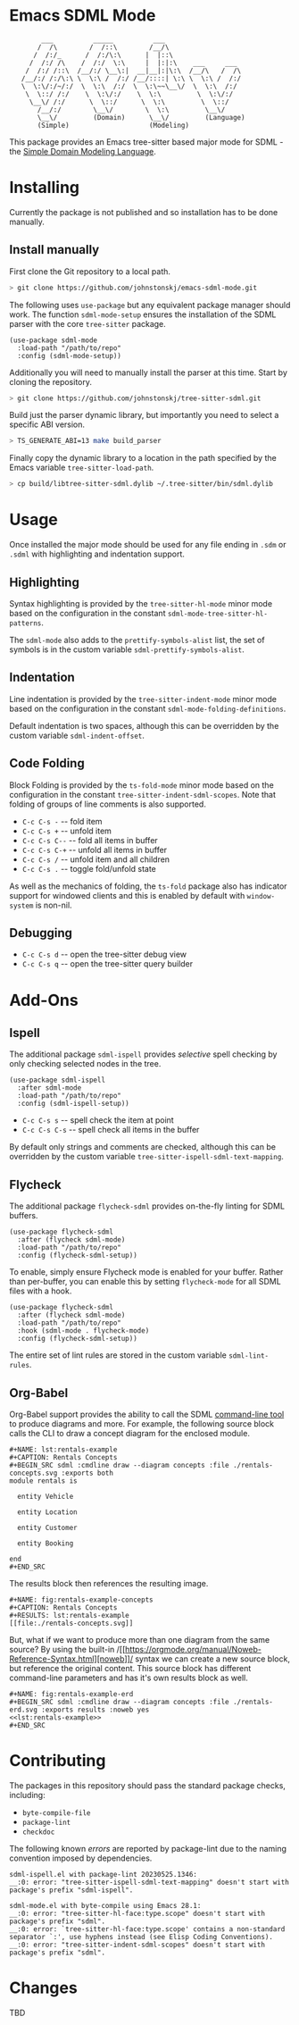 # Emacs SDML Mode

```
        ___          _____          ___ 
       /  /\        /  /::\        /__/\ 
      /  /:/_      /  /:/\:\      |  |::\ 
     /  /:/ /\    /  /:/  \:\     |  |:|:\    ___     ___ 
    /  /:/ /::\  /__/:/ \__\:|  __|__|:|\:\  /__/\   /  /\ 
   /__/:/ /:/\:\ \  \:\ /  /:/ /__/::::| \:\ \  \:\ /  /:/ 
   \  \:\/:/~/:/  \  \:\  /:/  \  \:\~~\__\/  \  \:\  /:/ 
    \  \::/ /:/    \  \:\/:/    \  \:\         \  \:\/:/ 
     \__\/ /:/      \  \::/      \  \:\         \  \::/ 
       /__/:/        \__\/        \  \:\         \__\/ 
       \__\/         (Domain)      \__\/         (Language)
       (Simple)                    (Modeling)
```

This package provides an Emacs tree-sitter based major mode for SDML - the
[Simple Domain Modeling Language](https://github.com/johnstonskj/tree-sitter-sdml).


# Installing

Currently the package is not published and so installation has to be done manually.

## Install manually

First clone the Git repository to a local path.

```bash
> git clone https://github.com/johnstonskj/emacs-sdml-mode.git
```

The following uses `use-package` but any equivalent package manager should work. The function `sdml-mode-setup` ensures
the installation of the SDML parser with the core `tree-sitter` package.

```elisp
(use-package sdml-mode
  :load-path "/path/to/repo"
  :config (sdml-mode-setup))
```

Additionally you will need to manually install the parser at this time. Start by cloning the repository.

```bash
> git clone https://github.com/johnstonskj/tree-sitter-sdml.git
```

Build just the parser dynamic library, but importantly you need to select a specific ABI version.

```bash
> TS_GENERATE_ABI=13 make build_parser
```

Finally copy the dynamic library to a location in the path specified by the Emacs variable `tree-sitter-load-path`.

```bash
> cp build/libtree-sitter-sdml.dylib ~/.tree-sitter/bin/sdml.dylib
```

# Usage

Once installed the major mode should be used for any file ending in `.sdm` or `.sdml` with highlighting and indentation
support.

## Highlighting

Syntax highlighting is provided by the `tree-sitter-hl-mode` minor mode based on the configuration in the constant
`sdml-mode-tree-sitter-hl-patterns`.

The `sdml-mode` also adds to the `prettify-symbols-alist` list, the set of symbols is in the custom variable
`sdml-prettify-symbols-alist`.

## Indentation

Line indentation is provided by the `tree-sitter-indent-mode` minor mode based on the configuration in the constant
`sdml-mode-folding-definitions`.

Default indentation is two spaces, although this can be overridden by the custom variable `sdml-indent-offset`.

## Code Folding

Block Folding is provided by the `ts-fold-mode` minor mode based on the configuration in the constant
`tree-sitter-indent-sdml-scopes`. Note that folding of groups of line comments is also supported.

* `C-c C-s -` -- fold item
* `C-c C-s +` -- unfold item
* `C-c C-s C--` -- fold all items in buffer
* `C-c C-s C-+` -- unfold all items in buffer
* `C-c C-s /` -- unfold item and all children
* `C-c C-s .` -- toggle fold/unfold state

As well as the mechanics of folding, the `ts-fold` package also has indicator support for windowed clients and this is
enabled by default with `window-system` is non-nil.

## Debugging

* `C-c C-s d` -- open the tree-sitter debug view
* `C-c C-s q` -- open the tree-sitter query builder

# Add-Ons

## Ispell

The additional package `sdml-ispell` provides *selective* spell checking by only checking selected nodes in the tree.

```elisp
(use-package sdml-ispell
  :after sdml-mode
  :load-path "/path/to/repo"
  :config (sdml-ispell-setup))
```

* `C-c C-s s` -- spell check the item at point
* `C-c C-s C-s` -- spell check all items in the buffer

By default only strings and comments are checked, although this can be overridden by the custom variable
`tree-sitter-ispell-sdml-text-mapping`.

## Flycheck

The additional package `flycheck-sdml` provides on-the-fly linting for SDML buffers.

```elisp
(use-package flycheck-sdml
  :after (flycheck sdml-mode)
  :load-path "/path/to/repo"
  :config (flycheck-sdml-setup))
```

To enable, simply ensure Flycheck mode is enabled for your buffer. Rather than per-buffer, you can enable this by
setting `flycheck-mode` for all SDML files with a hook.

```elisp
(use-package flycheck-sdml
  :after (flycheck sdml-mode)
  :load-path "/path/to/repo"
  :hook (sdml-mode . flycheck-mode)
  :config (flycheck-sdml-setup))
```

The entire set of lint rules are stored in the custom variable `sdml-lint-rules`.

## Org-Babel

Org-Babel support provides the ability to call the SDML [command-line tool](https://github.com/johnstonskj/rust-sdml) to
produce diagrams and more. For example, the following source block calls the CLI to draw a concept diagram for the
enclosed module.

```
#+NAME: lst:rentals-example
#+CAPTION: Rentals Concepts
#+BEGIN_SRC sdml :cmdline draw --diagram concepts :file ./rentals-concepts.svg :exports both
module rentals is

  entity Vehicle

  entity Location

  entity Customer

  entity Booking

end
#+END_SRC
```

The results block then references the resulting image.

```
#+NAME: fig:rentals-example-concepts
#+CAPTION: Rentals Concepts
#+RESULTS: lst:rentals-example
[[file:./rentals-concepts.svg]]

```

But, what if we want to produce more than one diagram from the same source? By using the built-in
/[[https://orgmode.org/manual/Noweb-Reference-Syntax.html][noweb]]/ syntax we can create a new source block, but
reference the original content. This source block has different command-line parameters and has it's own results block
as well.

```
#+NAME: fig:rentals-example-erd
#+BEGIN_SRC sdml :cmdline draw --diagram concepts :file ./rentals-erd.svg :exports results :noweb yes
<<lst:rentals-example>>
#+END_SRC
```

# Contributing

The packages in this repository should pass the standard package checks, including:

* `byte-compile-file`
* `package-lint`
* `checkdoc`

The following known *errors* are reported by package-lint due to the naming convention imposed by dependencies.

``` text
sdml-ispell.el with package-lint 20230525.1346:
__:0: error: "tree-sitter-ispell-sdml-text-mapping" doesn't start with package's prefix "sdml-ispell".

sdml-mode.el with byte-compile using Emacs 28.1:
__:0: error: "tree-sitter-hl-face:type.scope" doesn't start with package's prefix "sdml".
__:0: error: `tree-sitter-hl-face:type.scope' contains a non-standard separator `:', use hyphens instead (see Elisp Coding Conventions).
__:0: error: "tree-sitter-indent-sdml-scopes" doesn't start with package's prefix "sdml".

```


# Changes

TBD
